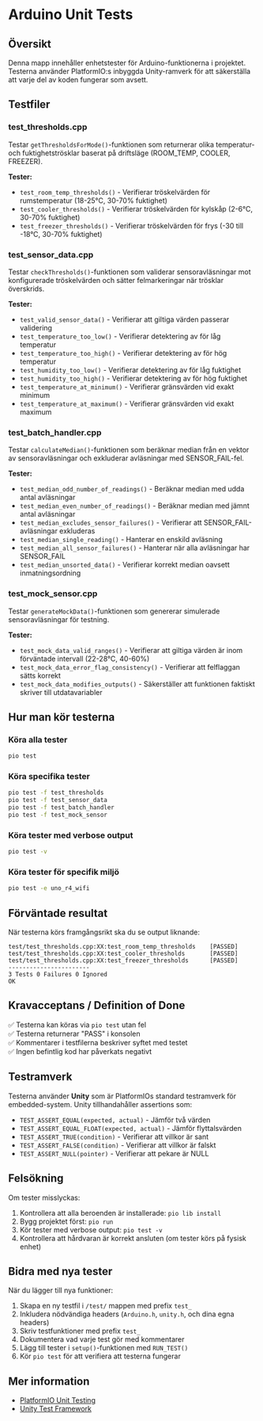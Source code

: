 # Arduino Unit Tests

## Översikt

Denna mapp innehåller enhetstester för Arduino-funktionerna i projektet. Testerna använder PlatformIO:s inbyggda Unity-ramverk för att säkerställa att varje del av koden fungerar som avsett.

## Testfiler

### test_thresholds.cpp
Testar `getThresholdsForMode()`-funktionen som returnerar olika temperatur- och fuktighetströsklar baserat på driftsläge (ROOM_TEMP, COOLER, FREEZER).

**Tester:**
- `test_room_temp_thresholds()` - Verifierar tröskelvärden för rumstemperatur (18-25°C, 30-70% fuktighet)
- `test_cooler_thresholds()` - Verifierar tröskelvärden för kylskåp (2-6°C, 30-70% fuktighet)
- `test_freezer_thresholds()` - Verifierar tröskelvärden för frys (-30 till -18°C, 30-70% fuktighet)

### test_sensor_data.cpp
Testar `checkThresholds()`-funktionen som validerar sensoravläsningar mot konfigurerade tröskelvärden och sätter felmarkeringar när trösklar överskrids.

**Tester:**
- `test_valid_sensor_data()` - Verifierar att giltiga värden passerar validering
- `test_temperature_too_low()` - Verifierar detektering av för låg temperatur
- `test_temperature_too_high()` - Verifierar detektering av för hög temperatur
- `test_humidity_too_low()` - Verifierar detektering av för låg fuktighet
- `test_humidity_too_high()` - Verifierar detektering av för hög fuktighet
- `test_temperature_at_minimum()` - Verifierar gränsvärden vid exakt minimum
- `test_temperature_at_maximum()` - Verifierar gränsvärden vid exakt maximum

### test_batch_handler.cpp
Testar `calculateMedian()`-funktionen som beräknar median från en vektor av sensoravläsningar och exkluderar avläsningar med SENSOR_FAIL-fel.

**Tester:**
- `test_median_odd_number_of_readings()` - Beräknar median med udda antal avläsningar
- `test_median_even_number_of_readings()` - Beräknar median med jämnt antal avläsningar
- `test_median_excludes_sensor_failures()` - Verifierar att SENSOR_FAIL-avläsningar exkluderas
- `test_median_single_reading()` - Hanterar en enskild avläsning
- `test_median_all_sensor_failures()` - Hanterar när alla avläsningar har SENSOR_FAIL
- `test_median_unsorted_data()` - Verifierar korrekt median oavsett inmatningsordning

### test_mock_sensor.cpp
Testar `generateMockData()`-funktionen som genererar simulerade sensoravläsningar för testning.

**Tester:**
- `test_mock_data_valid_ranges()` - Verifierar att giltiga värden är inom förväntade intervall (22-28°C, 40-60%)
- `test_mock_data_error_flag_consistency()` - Verifierar att felflaggan sätts korrekt
- `test_mock_data_modifies_outputs()` - Säkerställer att funktionen faktiskt skriver till utdatavariabler

## Hur man kör testerna

### Köra alla tester
```bash
pio test
```

### Köra specifika tester
```bash
pio test -f test_thresholds
pio test -f test_sensor_data
pio test -f test_batch_handler
pio test -f test_mock_sensor
```

### Köra tester med verbose output
```bash
pio test -v
```

### Köra tester för specifik miljö
```bash
pio test -e uno_r4_wifi
```

## Förväntade resultat

När testerna körs framgångsrikt ska du se output liknande:

```
test/test_thresholds.cpp:XX:test_room_temp_thresholds    [PASSED]
test/test_thresholds.cpp:XX:test_cooler_thresholds       [PASSED]
test/test_thresholds.cpp:XX:test_freezer_thresholds      [PASSED]
-----------------------
3 Tests 0 Failures 0 Ignored
OK
```

## Kravacceptans / Definition of Done

✅ Testerna kan köras via `pio test` utan fel  
✅ Testerna returnerar "PASS" i konsolen  
✅ Kommentarer i testfilerna beskriver syftet med testet  
✅ Ingen befintlig kod har påverkats negativt  

## Testramverk

Testerna använder **Unity** som är PlatformIOs standard testramverk för embedded-system. Unity tillhandahåller assertions som:

- `TEST_ASSERT_EQUAL(expected, actual)` - Jämför två värden
- `TEST_ASSERT_EQUAL_FLOAT(expected, actual)` - Jämför flyttalsvärden
- `TEST_ASSERT_TRUE(condition)` - Verifierar att villkor är sant
- `TEST_ASSERT_FALSE(condition)` - Verifierar att villkor är falskt
- `TEST_ASSERT_NULL(pointer)` - Verifierar att pekare är NULL

## Felsökning

Om tester misslyckas:

1. Kontrollera att alla beroenden är installerade: `pio lib install`
2. Bygg projektet först: `pio run`
3. Kör tester med verbose output: `pio test -v`
4. Kontrollera att hårdvaran är korrekt ansluten (om tester körs på fysisk enhet)

## Bidra med nya tester

När du lägger till nya funktioner:

1. Skapa en ny testfil i `/test/` mappen med prefix `test_`
2. Inkludera nödvändiga headers (`Arduino.h`, `unity.h`, och dina egna headers)
3. Skriv testfunktioner med prefix `test_`
4. Dokumentera vad varje test gör med kommentarer
5. Lägg till tester i `setup()`-funktionen med `RUN_TEST()`
6. Kör `pio test` för att verifiera att testerna fungerar

## Mer information

- [PlatformIO Unit Testing](https://docs.platformio.org/en/latest/advanced/unit-testing/index.html)
- [Unity Test Framework](http://www.throwtheswitch.org/unity)

